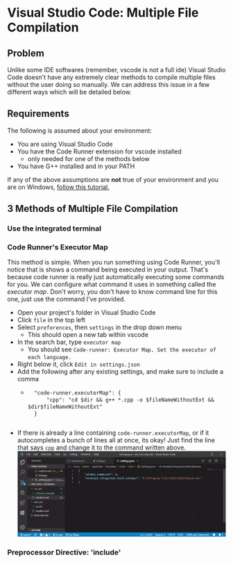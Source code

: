 # Visual Studio Code: Multiple File Compilation

## Problem
Unlike some IDE softwares (remember, vscode is not a full ide) Visual Studio
Code doesn't have any extremely clear methods to compile multiple files without
the user doing so manually. We can address this issue in a few different ways
which will be detailed below.

## Requirements
The following is assumed about your environment:
* You are using Visual Studio Code
* You have the Code Runner extension for vscode installed
    * only needed for one of the methods below
* You have G++ installed and in your PATH

If any of the above assumptions are **not** true of your environment and you are
on Windows, [follow this tutorial.](https://github.com/jeremyglebe/dev_tool_tutorials/tree/master/win_vsc)

## 3 Methods of Multiple File Compilation

### Use the integrated terminal

### Code Runner's Executor Map
This method is simple. When you run something using Code Runner, you'll notice
that is shows a command being executed in your output. That's because code
runner is really just automatically executing some commands for you. We can
configure what command it uses in something called the *executor map*. Don't
worry, you don't have to know command line for this one, just use the command
I've provided.
* Open your project's folder in Visual Studio Code
* Click `file` in the top left
* Select `preferences`, then `settings` in the drop down menu
    * This should open a new tab within vscode
* In the search bar, type `executor map`
    * You should see `Code-runner: Executor Map. Set the executor of each language.`
* Right below it, click `Edit in settings.json`
* Add the following after any existing settings, and make sure to include a comma
    * ```
        "code-runner.executorMap": {
            "cpp": "cd $dir && g++ *.cpp -o $fileNameWithoutExt && $dir$fileNameWithoutExt"
        }
    ```
* If there is already a line containing `code-runner.executorMap`, or if it autocompletes a bunch of lines all at once, its okay! Just find the line that says `cpp` and change it to the command written above.
![Adding the executor map to settings](./assets/executor_map.gif)

### Preprocessor Directive: 'include'